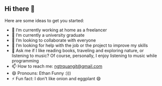 
## Hi there 👋

<!--
**NgTrQuang/NgTrQuang** is a ✨ _special_ ✨ repository because its `README.md` (this file) appears on your GitHub profile.
-->
Here are some ideas to get you started:

- 🔭 I’m currently working at home as a freelancer
- 🌱 I’m currently a university graduate
- 👯 I’m looking to collaborate with everyone
- 🤔 I’m looking for help with the job or the project to improve my skills
- 💬 Ask me if I like reading books, traveling and exploring nature, or listening to music? Of course, personally, I enjoy listening to music while programming
- 📫 How to reach me: ngtrquangit@gmail.com
- 😄 Pronouns: Ethan Funny :)))
- ⚡ Fun fact: I don't like onion and eggplant 😄


